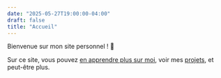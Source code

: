 ```yaml
---
date: "2025-05-27T19:00:00-04:00"
draft: false
title: "Accueil"
---
```


Bienvenue sur mon site personnel ! :wave:

Sur ce site, vous pouvez
[en apprendre plus sur moi](./about/), 
voir mes [projets](./projects/),
et peut-être plus.
